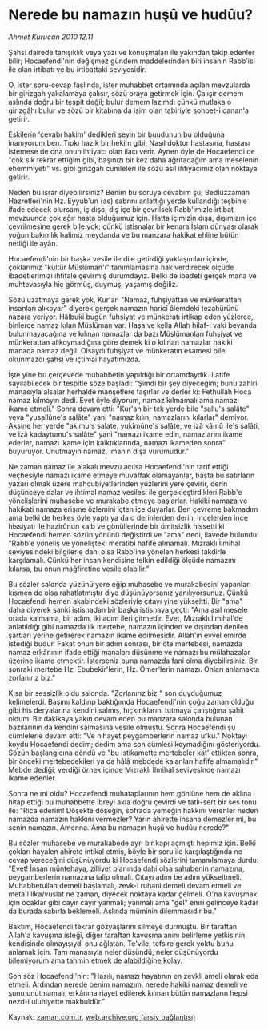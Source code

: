 # Nerede bu namazın huşû ve hudûu?

*Ahmet Kurucan 2010.12.11*

<td class="columnist-detail">
<p>Şahsi dairede tanışıklık veya yazı ve konuşmaları ile yakından takip edenler bilir; Hocaefendi'nin değişmez gündem maddelerinden biri insanın Rabb'isi ile olan irtibatı ve bu irtibattaki seviyesidir.</p>
<p>
<div id="haberMetinDiv">
<p> O, ister soru-cevap faslında, ister muhabbet ortamında açılan mevzularda bir girizgah yakalamaya çalışır, sözü oraya getirmek için. Çalışır demem aslında doğru bir tespit değil; bulur demem lazımdı çünkü mutlaka o girizgâhı bulur ve sözü bir kitabına da isim olan tabiriyle sohbet-i canan'a getirir.
<p>Eskilerin 'cevabı hakim' dedikleri şeyin bir buudunun bu olduğuna inanıyorum ben. Tıpkı hazık bir hekim gibi. Nasıl doktor hastasına, hastası istemese de ona onun ihtiyacı olan ilacı verir. Aynen öyle de Hocaefendi de "çok sık tekrar ettiğim gibi, başınızı bir kez daha ağrıtacağım ama meselenin ehemmiyeti" vs. gibi girizgah cümleleri ile sözü asıl ihtiyacımız olan noktaya getirir.
<p>Neden bu ısrar diyebilirsiniz? Benim bu soruya cevabım şu; Bediüzzaman Hazretleri'nin Hz. Eyyub'un (as) sabrını anlattığı yerde kullandığı teşbihle ifade edecek olursam, iç dışa, dış içe bir çevrilsek Rabb'imizle irtibat mevzuunda çok ağır hasta olduğumuz için. Hatta içimizin dışa, dışımızın içe çevrilmesine gerek bile yok; çünkü istisnalar bir kenara İslam dünyası olarak yoğun bakımlık halimiz meydanda ve bu manzara hakikat ehline bütün netliği ile ayân.
<p>Hocaefendi'nin bir başka vesile ile dile getirdiği yaklaşımları içinde, çoklarımız "kültür Müslüman'ı" tanımlamasına hak verdirecek ölçüde ibadetlerimizi ihtifale çevirmiş durumdayız. Belki de ibadeti gerçek mana ve muhtevasıyla hiç görmüş, duymuş, yaşamış değiliz.
<p>Sözü uzatmaya gerek yok, Kur'an "Namaz, fuhşiyattan ve münkerattan insanları alıkoyar" diyerek gerçek namazın haricî âlemdeki tezahürünü nazara veriyor. Hâlbuki bugün fuhşiyat ve münkeratı irtikap eden yüzlerce, binlerce namaz kılan Müslüman var. Haşa ve kella Allah hilaf-ı vaki beyanda bulunmayacağına ve kılınan namazlar da bazı Müslümanları fuhşiyat ve münkerattan alıkoymadığına göre demek ki o kılınan namazlar hakiki manada namaz değil. Olsaydı fuhşiyat ve münkeratın esamesi bile okunmazdı şahsi ve içtimai hayatımızda.
<p>İşte yine bu çerçevede muhabbetin yapıldığı bir ortamdaydık. Latife sayılabilecek bir tespitle söze başladı: "Şimdi bir şey diyeceğim; bunu zahiri manasıyla alsalar herhalde manşetlere taşırlar ve derler ki: Fethullah Hoca namaz kılmayın dedi. Evet öyle diyorum, namaz kılmamalı ama namazı ikame etmeli." Sonra devam etti: "Kur'an bir tek yerde bile "sallu's salâte" veya "yusallûne's salâte" yani "namaz kılın, namazlarını kılarlar" demiyor. Aksine her yerde "akimu's salate, yukîmûne's salâte, ve izâ kâmû ile's salâti, ve izâ kadaytumu's salâte" yani "namazı ikame edin, namazlarını ikame ederler, namazı ikame için kalktıklarında, namazı ikameden sonra" buyuruyor. Unutmayın namaz, imanın dışa vurumudur."
<p>Ne zaman namaz ile alakalı mevzu açılsa Hocaefendi'nin tarif ettiği veçhesiyle namazı ikame etmeye muvaffak olamayanlar, başta bu satırların yazarı olmak üzere mahcubiyetlerinden yüzlerini yere çevirir, derin düşünceye dalar ve ihtimal namaz vesilesi ile gerçekleştirdikleri Rabb'e yönelişlerini muhasebe ve murakabe etmeye başlarlar. Hakiki namaza ve hakikati namaza erişme özlemini içten içe duyarlar. Ben çevreme bakmadım ama belki de herkes öyle yaptı ya da o derinlerden derin, incelerden ince hissiyatı ile hazirûnun kalb ve gönüllerinde bir ümitsizlik hissetti ki Hocaefendi hemen sözün yönünü değiştirdi ve "ama" dedi, ilavede bulundu: "Rabb'e yöneliş ve yönelişteki meratibi hafife almamalı. Mızraklı İlmihal seviyesindeki bilgilerle dahi olsa Rabb'ine yönelen herkesi takdirle karşılamalı. Çünkü her insan kendisine telkin edildiği ölçüde namazını kılarsa, bu onun mağfiretine vesile olabilir."
<p>Bu sözler salonda yüzünü yere eğip muhasebe ve murakabesini yapanları kısmen de olsa rahatlatmıştır diye düşünüyorsanız yanılıyorsunuz. Çünkü Hocaefendi hemen akabindeki sözleriyle çıtayı yine yükseltti. Bir "ama" daha diyerek sanki istisnadan bir başka istisnaya geçti: "Ama asıl mesele orada kalmama, bir adım, iki adım ileri gitmedir. Evet, Mızraklı İlmihal'de anlatıldığı gibi namazda ilk mertebe, namazın içinden ve dışından denilen şartları yerine getirerek namazın ikame edilmesidir. Allah'ın evvel emirde istediği budur. Fakat onun bir adım sonrası, bir öte mertebesi, namazda namaz erkânının ifade ettiği manaları düşünme ve namazı bu mülahazalar üzerine ikame etmektir. İsterseniz buna namazda fani olma diyebilirsiniz. Bir sonraki mertebe Hz. Ebubekir'lerin, Hz. Ömer'lerin namazı. Onları anlamakta zorlanırız biz."
<p>Kısa bir sessizlik oldu salonda. "Zorlanırız biz " son duyduğumuz kelimelerdi. Başımı kaldırıp baktığımda Hocaefendi'nin çoğu zaman olduğu gibi his deryalarına kendini salmış, hıçkırıklarını tutmaya çalıştığına şahit oldum. Bir dakikaya yakın devam eden bu manzara salonda bulunan bazılarının da kendini salmasına vesile olmuştu. Sonra Hocaefendi şu cümlelerle devam etti: "Ve nihayet peygamberlerin namaz ufku." Noktayı koydu Hocaefendi dedim; dedim ama son cümlesi koymadığını gösteriyordu. Sözün başlangıcına döndü ve "bu istikamette mertebeler kat' ettikten sonra, bir önceki mertebedekileri ya da hâlâ mebdede kalanları hafife almamalıdır." Mebde dediği, verdiği örnek içinde Mızraklı İlmihal seviyesinde namazı ikame edenler.
<p>Sonra ne mi oldu? Hocaefendi muhataplarının hem gönlüne hem de aklına hitap ettiği bu muhabbette ibreyi akla doğru çevirdi ve tatlı-sert bir ses tonu ile: "Rica ederim! Döşekte döşeğin, sofrada yemeğin hakkını verenler neden namazda namazın hakkını vermezler? Yarın ahirette insana demezler mi, bu senin namazın. Amenna. Ama bu namazın huşû ve hudûu nerede?"
<p>Bu sözler muhasebe ve murakabede ayrı bir kapı açmıştı hepimiz için. Belki çokları hayalen ahirete intikal etmiş, böyle bir soru ile karşılaştığında ne cevap vereceğini düşünüyordu ki Hocaefendi sözlerini tamamlamaya durdu: "Evet! İnsan müntehaya, zilliyet planında dahi olsa sahabenin namazına, peygamberlerin namazına talip olmalı. Çıtayı adım be adım yükseltmeli. Muhabbetullah demeli başlamalı, zevk-i ruhani demeli devam etmeli ve meta'l lika/vuslat ne zaman, diyecek noktaya kadar gelmeli. O'na kavuşmak için ocaklar gibi cayır cayır yanmalı; yanmalı ama "gel" emri gelinceye kadar da burada sabırla beklemeli. Aslında müminin dilemmasıdır bu."
<p>Baktım, Hocaefendi tekrar gözyaşlarını silmeye durmuştu. Bir taraftan Allah'a kavuşma isteği, diğer taraftan kavuşma anını belirleme yetkisinin kendisinde olmayışıydı onu ağlatan. Te'vile, tefsire gerek yoktu bunu anlamak için. Tam manasıyla neler düşündü, neler düşünüyordu bilemiyorum ama tahmin etmek de alabildiğine kolay.
<p>Son söz Hocaefendi'nin: "Hasılı, namazı hayatının en zevkli ameli olarak eda etmeli. Ardından nerede benim namazım, nerede hakiki namaz demeli ve şunu unutmamalı, erkânına riayet edilerek kılınan bütün namazların hepsi nezd-i uluhiyette makbuldür." 
<p></p></p></p></p></p></p></p></p></p></p></p></p></p></p></div>
</p>
<a href="http://web.archive.org/web/20101229024155/mailto:a.kurucan@zaman.com.tr">
</a></td>

Kaynak: [zaman.com.tr](http://zaman.com.tr/yazar.do?yazino=1063598), [web.archive.org (arşiv bağlantısı)](http://web.archive.org/web/20101229024155/http://www.zaman.com.tr:80/yazar.do?yazino=1063598)
